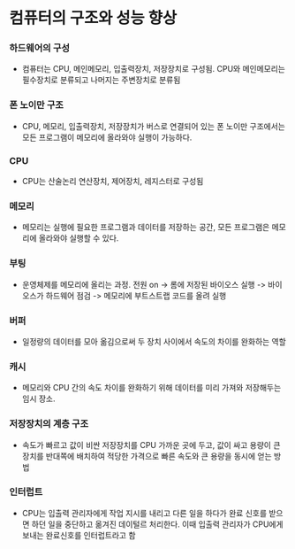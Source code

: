 # 컴퓨터의 구조와 성능 향상

### 하드웨어의 구성

- 컴퓨터는 CPU, 메인메모리, 입출력장치, 저장장치로 구성됨. CPU와 메인메모리는 필수장치로 분류되고 나머지는 주변장치로 분류됨

### 폰 노이만 구조

- CPU, 메모리, 입출력장치, 저장장치가 버스로 연결되어 있는 폰 노이만 구조에서는 모든 프로그램이 메모리에 올라와야 실행이 가능하다.

### CPU

- CPU는 산술논리 연산장치, 제어장치, 레지스터로 구성됨

### 메모리

- 메모리는 실행에 필요한 프로그램과 데이터를 저장하는 공간, 모든 프로그램은 메모리에 올라와야 실행할 수 있다.

### 부팅

- 운영체제를 메모리에 올리는 과정. 전원 on -> 롬에 저장된 바이오스 실행 -> 바이오스가 하드웨어 점검 -> 메모리에 부트스트랩 코드를 올려 실행

### 버퍼

- 일정량의 데이터를 모아 옮김으로써 두 장치 사이에서 속도의 차이를 완화하는 역할

### 캐시

- 메모리와 CPU 간의 속도 차이를 완화하기 위해 데이터를 미리 가져와 저장해두는 임시 장소.

### 저장장치의 계층 구조

- 속도가 빠르고 값이 비싼 저장장치를 CPU 가까운 곳에 두고, 값이 싸고 용량이 큰 장치를 반대쪽에 배치하여 적당한 가격으로 빠른 속도와 큰 용량을 동시에 얻는 방법

### 인터럽트

- CPU는 입출력 관리자에게 작업 지시를 내리고 다른 일을 하다가 완료 신호를 받으면 하던 일을 중단하고 옮겨진 데이털르 처리한다. 이때 입출력 관리자가 CPU에게 보내는 완료신호를 인터럽트라고 함
